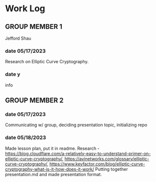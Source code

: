 # Work Log

## GROUP MEMBER 1

Jefford Shau

### date 05/17/2023

Research on Elliptic Curve Cryptography. 

### date y

info


## GROUP MEMBER 2

### date 05/17/2023

Communicating w/ group, deciding presentation topic, initializing repo

### date 05/18/2023

Made lesson plan, put it in readme. 
Research - https://blog.cloudflare.com/a-relatively-easy-to-understand-primer-on-elliptic-curve-cryptography/, https://avinetworks.com/glossary/elliptic-curve-cryptography/, https://www.keyfactor.com/blog/elliptic-curve-cryptography-what-is-it-how-does-it-work/
Putting together presentation.md and made presentation format.

